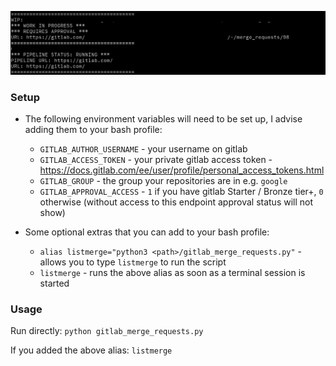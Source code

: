 ![example image](https://github.com/zzZIMAWAKE/gitlab-mr-status/blob/master/example.png)

### Setup
* The following environment variables will need to be set up, I advise adding them to your bash profile:
    * `GITLAB_AUTHOR_USERNAME` - your username on gitlab
    * `GITLAB_ACCESS_TOKEN` - your private gitlab access token - https://docs.gitlab.com/ee/user/profile/personal_access_tokens.html
    * `GITLAB_GROUP` - the group your repositories are in e.g. `google`
    * `GITLAB_APPROVAL_ACCESS` - `1` if you have gitlab Starter / Bronze tier+, `0` otherwise (without access to this endpoint approval status will not show)

* Some optional extras that you can add to your bash profile:
    * `alias listmerge="python3 <path>/gitlab_merge_requests.py"` - allows you to type `listmerge` to run the script
    * `listmerge` - runs the above alias as soon as a terminal session is started

### Usage

Run directly: `python gitlab_merge_requests.py`

If you added the above alias: `listmerge`

